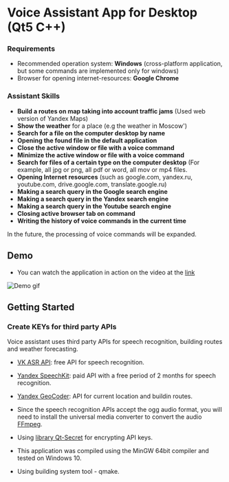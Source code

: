 # Voice Assistant App for Desktop (Qt5 C++)

### Requirements

* Recommended operation system: **Windows** (cross-platform application, but some commands are implemented only for windows)
* Browser for opening internet-resources: **Google Chrome**

### Assistant Skills 
*   **Build a routes on map taking into account traffic jams** (Used web version of Yandex Maps)
*   **Show the weather** for a place (e.g the weather in Moscow')
*   **Search for a file on the computer desktop by name**
*   **Opening the found file in the default application**
*   **Close the active window or file with a voice command**
*   **Minimize the active window or file with a voice command**
*   **Search for files of a certain type on the computer desktop** (For example, all jpg or png, all pdf or word, all mov or mp4 files.
*   **Opening Internet resources** (such as google.com, yandex.ru, youtube.com, drive.google.com, translate.google.ru)
*   **Making a search query in the Google search engine**
*   **Making a search query in the Yandex search engine**
*   **Making a search query in the Youtube search engine**
*   **Closing active browser tab on command**
*   **Writing the history of voice commands in the current time**  

In the future, the processing of voice commands will be expanded.

## Demo  
*   You can watch the application in action on the video at the [link](https://github.com/ilya-filatov-94/Voice-assistent/blob/main/presentation_app/video_description.mp4)  


![Demo gif](https://github.com/ilya-filatov-94/Voice-assistent/blob/main/presentation_app/gif_demonstration.gif)  

## Getting Started
### Create KEYs for third party APIs
Voice assistant uses third party APIs for speech recognition, building routes and weather forecasting.
*   [VK ASR API](https://vk.com/voice-tech): free API for speech recognition.
*   [Yandex SpeechKit](https://cloud.yandex.ru/docs/speechkit/): paid API with a free period of 2 months for speech recognition.
*   [Yandex GeoCoder](https://yandex.ru/dev/maps/geocoder/?from=mapsapi): API for current location and buildin routes.

*   Since the speech recognition APIs accept the ogg audio format, you will need to install the universal media converter to convert the audio [FFmpeg](http://www.ffmpeg.org/download.html).
*   Using [library Qt-Secret](https://github.com/QuasarApp/Qt-Secret) for encrypting API keys.
*   This application was compiled using the MinGW 64bit compiler and tested on Windows 10.   
*   Using building system tool - qmake.

